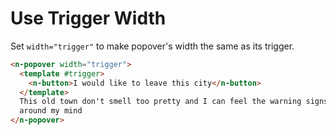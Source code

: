 # Use Trigger Width

Set `width="trigger"` to make popover's width the same as its trigger.

```html
<n-popover width="trigger">
  <template #trigger>
    <n-button>I would like to leave this city</n-button>
  </template>
  This old town don't smell too pretty and I can feel the warning signs running
  around my mind
</n-popover>
```
